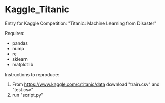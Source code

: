 # Kaggle_Titanic
Entry for Kaggle Competition: "Titanic: Machine Learning from Disaster"

Requires:
  - pandas
  - nump
  - re
  - sklearn
  - matplotlib

Instructions to reproduce:
1. From https://www.kaggle.com/c/titanic/data download "train.csv" and "test.csv"
2. run "script.py"
